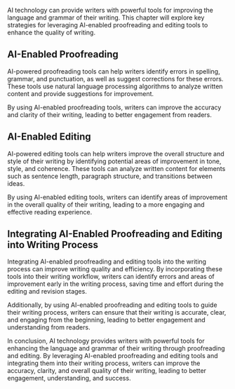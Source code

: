 
AI technology can provide writers with powerful tools for improving the language and grammar of their writing. This chapter will explore key strategies for leveraging AI-enabled proofreading and editing tools to enhance the quality of writing.

AI-Enabled Proofreading
-----------------------

AI-powered proofreading tools can help writers identify errors in spelling, grammar, and punctuation, as well as suggest corrections for these errors. These tools use natural language processing algorithms to analyze written content and provide suggestions for improvement.

By using AI-enabled proofreading tools, writers can improve the accuracy and clarity of their writing, leading to better engagement from readers.

AI-Enabled Editing
------------------

AI-powered editing tools can help writers improve the overall structure and style of their writing by identifying potential areas of improvement in tone, style, and coherence. These tools can analyze written content for elements such as sentence length, paragraph structure, and transitions between ideas.

By using AI-enabled editing tools, writers can identify areas of improvement in the overall quality of their writing, leading to a more engaging and effective reading experience.

Integrating AI-Enabled Proofreading and Editing into Writing Process
--------------------------------------------------------------------

Integrating AI-enabled proofreading and editing tools into the writing process can improve writing quality and efficiency. By incorporating these tools into their writing workflow, writers can identify errors and areas of improvement early in the writing process, saving time and effort during the editing and revision stages.

Additionally, by using AI-enabled proofreading and editing tools to guide their writing process, writers can ensure that their writing is accurate, clear, and engaging from the beginning, leading to better engagement and understanding from readers.

In conclusion, AI technology provides writers with powerful tools for enhancing the language and grammar of their writing through proofreading and editing. By leveraging AI-enabled proofreading and editing tools and integrating them into their writing process, writers can improve the accuracy, clarity, and overall quality of their writing, leading to better engagement, understanding, and success.
